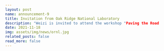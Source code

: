 ```yaml
---
layout: post
name: announcement-9
title: Invitation from Oak Ridge National Laboratory
description: "Weizi is invited to attend the workshop "Paving the Road to Future Automotive Research Datasets: Challenges and Opportunities" hosted by the Oak Ridge National Laboratory."
date: 2021-11-18
img: assets/img/news/ornl.jpg
related_posts: false
read_more: false
---
```

